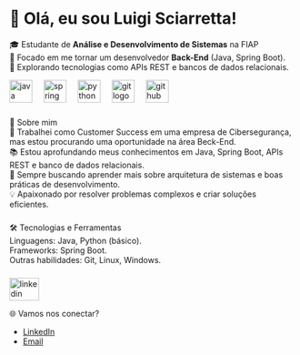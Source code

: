 # 👋 Olá, eu sou Luigi Sciarretta!

🎓 Estudante de **Análise e Desenvolvimento de Sistemas** na FIAP  
🚀 Focado em me tornar um desenvolvedor **Back-End** (Java, Spring Boot).  
🌱 Explorando tecnologias como APIs REST e bancos de dados relacionais.

<div align="left">
  <img src="https://cdn.jsdelivr.net/gh/devicons/devicon/icons/java/java-original.svg" height="40" alt="java logo"  />
  <img width="12" />
  <img src="https://cdn.jsdelivr.net/gh/devicons/devicon/icons/spring/spring-original.svg" height="40" alt="spring logo"  />
  <img width="12" />
  <img src="https://cdn.jsdelivr.net/gh/devicons/devicon/icons/python/python-original.svg" height="40" alt="python logo"  />
  <img width="12" />
  <img src="https://cdn.jsdelivr.net/gh/devicons/devicon/icons/git/git-original.svg" height="40" alt="git logo"  />
  <img width="12" />
  <img src="https://cdn.jsdelivr.net/gh/devicons/devicon/icons/github/github-original.svg" height="40" alt="github logo"  />
</div>

###

<p align="left">🚀 Sobre mim<br>🔭 Trabalhei como Customer Success em uma empresa de Cibersegurança, mas estou procurando uma oportunidade na área Beck-End.<br>📚 Estou aprofundando meus conhecimentos em Java, Spring Boot, APIs REST e banco de dados relacionais.<br>🌱 Sempre buscando aprender mais sobre arquitetura de sistemas e boas práticas de desenvolvimento.<br>💡 Apaixonado por resolver problemas complexos e criar soluções eficientes.</p>

###

<p align="left">🛠️ Tecnologias e Ferramentas<br>Linguagens: Java, Python (básico).<br>Frameworks: Spring Boot.<br>Outras habilidades: Git, Linux, Windows.</p>

###

<div align="left">
  <img src="https://raw.githubusercontent.com/maurodesouza/profile-readme-generator/master/src/assets/icons/social/linkedin/default.svg" width="52" height="40" alt="linkedin logo"  />
</div>

🌐 Vamos nos conectar?  
- [LinkedIn](www.linkedin.com/in/luigi-giuseppe-jampietro-sciarretta)  
- [Email](mailto:lsciarretta93@gmail.com)  

###
